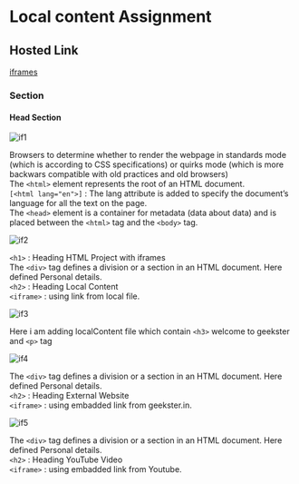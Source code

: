 # Local content Assignment

## Hosted Link

[iframes](#)

### Section

#### Head Section

![if1](https://github.com/UgamRaj/HtmlAssignment/assets/124122714/73d3c07b-2b3e-41c4-a876-25aeacc416a2)

Browsers to determine whether to render the webpage in standards mode (which is according to CSS specifications) or quirks mode (which is more backwars compatible with old practices and old browsers)<br/>
The `<html>` element represents the root of an HTML document.<br/>
`[<html lang="en">]` : The lang attribute is added to specify the document’s language for all the text on the page.<br/>
The `<head>` element is a container for metadata (data about data) and is placed between the `<html>` tag and the `<body>` tag.

![if2](https://github.com/UgamRaj/HtmlAssignment/assets/124122714/3d9e23f5-93cb-40db-bede-770ac82902e8)

`<h1>` : Heading HTML Project with iframes <br/>
The `<div>` tag defines a division or a section in an HTML document. Here defined Personal details.<br/>
`<h2>` : Heading Local Content <br/>
`<iframe>` : using link from local file.

![if3](https://github.com/UgamRaj/HtmlAssignment/assets/124122714/87253510-acb1-4c8a-8bda-dc0f212473a8)

Here i am adding localContent file which contain `<h3>` welcome to geekster and `<p>` tag 

![if4](https://github.com/UgamRaj/HtmlAssignment/assets/124122714/9c32d168-cac8-43d9-9f90-1b4642546b8d)

The `<div>` tag defines a division or a section in an HTML document. Here defined Personal details.<br/>
`<h2>` : Heading External Website <br/>
`<iframe>` : using embadded link from geekster.in.

![if5](https://github.com/UgamRaj/HtmlAssignment/assets/124122714/cf694e4b-6bca-453a-9110-40ff35f5dc6e)

The `<div>` tag defines a division or a section in an HTML document. Here defined Personal details.<br/>
`<h2>` : Heading YouTube Video <br/>
`<iframe>` : using embadded link from Youtube.

